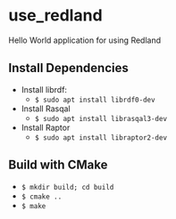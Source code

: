 # use_redland
Hello World application for using Redland

## Install Dependencies
- Install librdf:
  - `$ sudo apt install librdf0-dev`
- Install Rasqal
  - `$ sudo apt install librasqal3-dev`
- Install Raptor
  - `$ sudo apt install libraptor2-dev`

## Build with CMake
- `$ mkdir build; cd build`
- `$ cmake ..`
- `$ make`